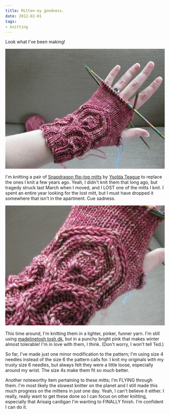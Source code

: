 ```yaml
---
title: Mitten-ey goodness.
date: 2012-02-01
tags:
- knitting
---
```

Look what I've been making!

![Snapdragon flip top mitts on my hand.](./images/snapdragon-on-hand.jpg)

I'm knitting a pair of [Snapdragon flip-top mitts](https://www.ravelry.com/patterns/library/snapdragon-flip-tops) by [Ysolda Teague](https://ysolda.com/) to replace the ones I knit a few years ago. Yeah, I didn't knit them that long ago, but tragedy struck last March when I moved, and I LOST one of the mitts I knit. I spent an entire year looking for the lost mitt, but I must have dropped it somewhere that isn't in the apartment. Cue sadness.

![Close up view of snapdragon flip top mitts.](./images/snapdragon-close-up.jpg)

This time around, I'm knitting them in a lighter, pinker, funner yarn. I'm still using [madelinetosh tosh dk](https://madelinetosh.com/store/index.php/yarns/tosh-dk.html), but in a punchy bright pink that makes winter almost tolerable! I'm in love with them, I think. (Don't worry, I won't tell Ted.)

So far, I've made just one minor modification to the pattern; I'm using size 4 needles instead of the size 6 the pattern calls for. I knit my originals with my trusty size 6 needles, but always felt they were a little loose, especially around my wrist. The size 4s make them fit so much better.

Another noteworthy item pertaining to these mitts; I'm FLYING through them. I'm most likely the slowest knitter on the planet and I still made this much progress on the mittens in just one day. Yeah, I can't believe it either. I really, really want to get these done so I can focus on other knitting, especially that Arisaig cardigan I'm wanting to FINALLY finish. I'm confident I can do it.

